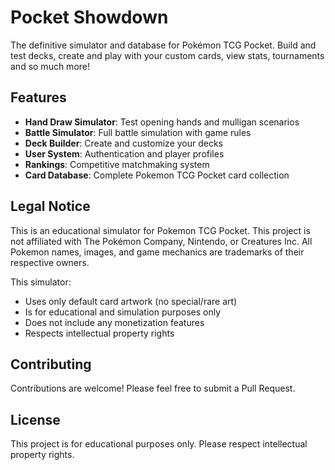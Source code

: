 # Pocket Showdown

The definitive simulator and database for Pokémon TCG Pocket. Build and test decks, create and play with your custom cards, view stats, tournaments and so much more!

## Features

- **Hand Draw Simulator**: Test opening hands and mulligan scenarios
- **Battle Simulator**: Full battle simulation with game rules
- **Deck Builder**: Create and customize your decks
- **User System**: Authentication and player profiles
- **Rankings**: Competitive matchmaking system
- **Card Database**: Complete Pokemon TCG Pocket card collection

## Legal Notice

This is an educational simulator for Pokemon TCG Pocket. This project is not affiliated with The Pokémon Company, Nintendo, or Creatures Inc. All Pokemon names, images, and game mechanics are trademarks of their respective owners.

This simulator:
- Uses only default card artwork (no special/rare art)
- Is for educational and simulation purposes only
- Does not include any monetization features
- Respects intellectual property rights

## Contributing

Contributions are welcome! Please feel free to submit a Pull Request.

## License

This project is for educational purposes only. Please respect intellectual property rights.
